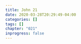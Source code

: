 ```yaml
---
title: John 21
date: 2020-03-28T20:29:49-04:00
categories: []
tags: []
chapter: "021"
inprogress: false
---
```


